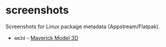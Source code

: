 # screenshots
Screenshots for Linux package metadata (Appstream/Flatpak).

- `mm3d` - [Maverick Model 3D](https://clover.moe/mm3d)
